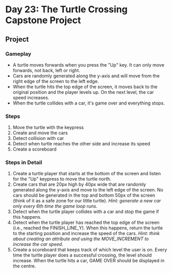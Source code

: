 # Day 23: The Turtle Crossing Capstone Project
## Project 
### Gameplay
* A turtle moves forwards when you press the "Up" key. It can only move forwards, not back, left or right.
* Cars are randomly generated along the y-axis and will move from the right edge of the screen to the left edge.
* When the turtle hits the top edge of the screen, it moves back to the original position and the player levels up. On the next level, the car speed increases.
* When the turtle collides with a car, it's game over and everything stops.

### Steps
1. Move the turtle with the keypress
2. Create and move the cars
3. Detect collision with car
4. Detect when turtle reaches the other side and increase its speed
5. Create a scoreboard

### Steps in Detail
1. Create a turtle player that starts at the bottom of the screen and listen for the "Up" keypress to move the turtle north. 
2. Create cars that are 20px high by 40px wide that are randomly generated along the y-axis and move to the left edge of the screen. No cars should be generated in the top and bottom 50px of the screen (think of it as a safe zone for our little turtle). *Hint: generate a new car only every 6th time the game loop runs.*
3. Detect when the turtle player collides with a car and stop the game if this happens. 
4. Detect when the turtle player has reached the top edge of the screen (i.e., reached the FINISH_LINE_Y). When this happens, return the turtle to the starting position and increase the speed of the cars. *Hint: think about creating an attribute and using the MOVE_INCREMENT to increase the car speed.*
5. Create a scoreboard that keeps track of which level the user is on. Every time the turtle player does a successful crossing, the level should increase. When the turtle hits a car, GAME OVER should be displayed in the centre.
